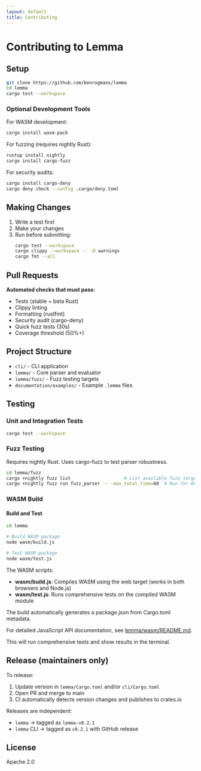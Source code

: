 ```yaml
---
layout: default
title: Contributing
---
```


# Contributing to Lemma

## Setup

```bash
git clone https://github.com/benrogmans/lemma
cd lemma
cargo test --workspace
```

### Optional Development Tools

For WASM development:
```bash
cargo install wasm-pack
```

For fuzzing (requires nightly Rust):
```bash
rustup install nightly
cargo install cargo-fuzz
```

For security audits:
```bash
cargo install cargo-deny
cargo deny check --config .cargo/deny.toml
```

## Making Changes

1. Write a test first
2. Make your changes
3. Run before submitting:
   ```bash
   cargo test --workspace
   cargo clippy --workspace -- -D warnings
   cargo fmt --all
   ```

## Pull Requests

**Automated checks that must pass:**
- Tests (stable + beta Rust)
- Clippy linting
- Formatting (rustfmt)
- Security audit (cargo-deny)
- Quick fuzz tests (30s)
- Coverage threshold (50%+)

## Project Structure

- `cli/` - CLI application
- `lemma/` - Core parser and evaluator
- `lemma/fuzz/` - Fuzz testing targets
- `documentation/examples/` - Example `.lemma` files

## Testing

### Unit and Integration Tests
```bash
cargo test --workspace
```

### Fuzz Testing
Requires nightly Rust. Uses cargo-fuzz to test parser robustness.

```bash
cd lemma/fuzz
cargo +nightly fuzz list                    # List available fuzz targets
cargo +nightly fuzz run fuzz_parser -- -max_total_time=60  # Run for 60 seconds
```

### WASM Build

#### Build and Test
```bash
cd lemma

# Build WASM package
node wasm/build.js

# Test WASM package
node wasm/test.js
```

The WASM scripts:
- **wasm/build.js**: Compiles WASM using the web target (works in both browsers and Node.js)
- **wasm/test.js**: Runs comprehensive tests on the compiled WASM module

The build automatically generates a package.json from Cargo.toml metadata.

For detailed JavaScript API documentation, see [lemma/wasm/README.md](../lemma/wasm/README.md).

This will run comprehensive tests and show results in the terminal.

## Release (maintainers only)

To release:
1. Update version in `lemma/Cargo.toml` and/or `cli/Cargo.toml`
2. Open PR and merge to main
3. CI automatically detects version changes and publishes to crates.io

Releases are independent:
- `lemma` → tagged as `lemma-v0.2.1`
- `lemma` CLI → tagged as `v0.2.1` with GitHub release

## License

Apache 2.0


